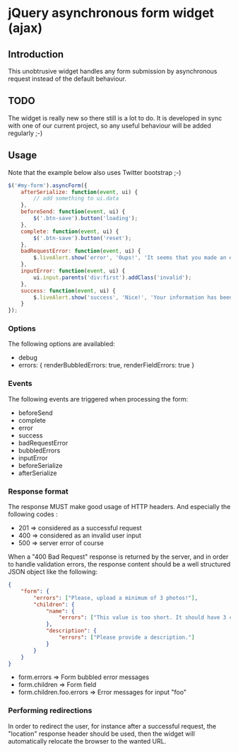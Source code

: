 # jQuery asynchronous form widget (ajax)

## Introduction

This unobtrusive widget handles any form submission by asynchronous request instead of the default behaviour.

## TODO

The widget is really new so there still is a lot to do.
It is developed in sync with one of our current project, so any useful behaviour will be
added regularly ;-)


## Usage

Note that the example below also uses Twitter bootstrap ;-)

```javascript
$('#my-form').asyncForm({
    afterSerialize: function(event, ui) {
        // add something to ui.data
    },
    beforeSend: function(event, ui) {
        $('.btn-save').button('loading');
    },
    complete: function(event, ui) {
        $('.btn-save').button('reset');
    },
    badRequestError: function(event, ui) {
        $.liveAlert.show('error', 'Oups!', 'It seems that you made an error... Please check your inputs!');
    },
    inputError: function(event, ui) {
        ui.input.parents('div:first').addClass('invalid');
    },
    success: function(event, ui) {
        $.liveAlert.show('success', 'Nice!', 'Your information has been saved.');
    }
});
```

### Options

The following options are availabled:

 - debug
 - errors: {
       renderBubbledErrors: true,
       renderFieldErrors: true
   }

### Events

The following events are triggered when processing the form:

 - beforeSend
 - complete
 - error
 - success
 - badRequestError
 - bubbledErrors
 - inputError
 - beforeSerialize
 - afterSerialize


### Response format

The response MUST make good usage of HTTP headers.
And especially the following codes :

 - 201 => considered as a successful request
 - 400 => considered as an invalid user input
 - 500 => server error of course

When a "400 Bad Request" response is returned by the server, and in order to handle validation errors, the response
content should be a well structured JSON object like the following:

```json
{
    "form": {
        "errors": ["Please, upload a minimum of 3 photos!"],
        "children": {
            "name": {
                "errors": ["This value is too short. It should have 3 characters or more"]
            },
            "description": {
                "errors": ["Please provide a description."]
            }
        }
    }
}
```

 - form.errors => Form bubbled error messages
 - form.children => Form field
 - form.children.foo.errors => Error messages for input "foo"


### Performing redirections

In order to redirect the user, for instance after a successful request, the "location" response header should be used,
then the widget will automatically relocate the browser to the wanted URL.
